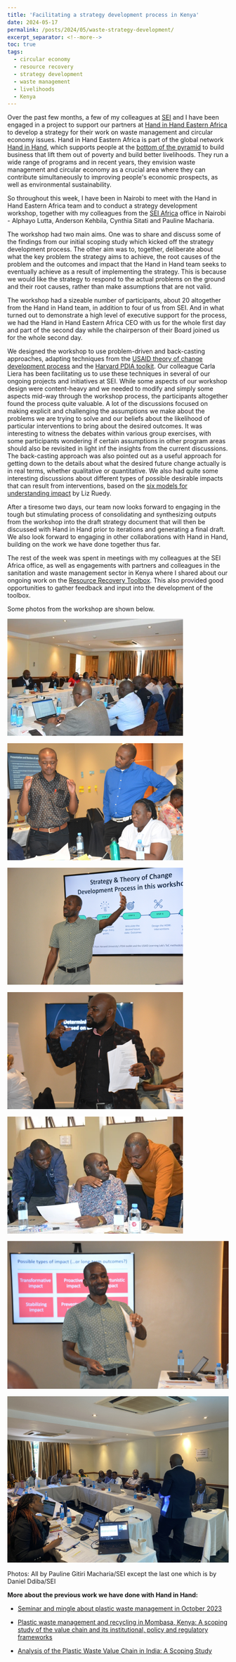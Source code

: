 ```yaml
---
title: 'Facilitating a strategy development process in Kenya'
date: 2024-05-17
permalink: /posts/2024/05/waste-strategy-development/
excerpt_separator: <!--more-->
toc: true
tags:
  - circular economy
  - resource recovery
  - strategy development 
  - waste management
  - livelihoods
  - Kenya
---
```


Over the past few months, a few of my colleagues at [SEI](https://www.sei.org/) and I have been engaged in a project to support our partners at [Hand in Hand Eastern Africa](https://handinhand-ea.org/) to develop a strategy for their work on waste management and circular economy issues. Hand in Hand Eastern Africa is part of the global network [Hand in Hand](https://www.handinhandinternational.org/about-us/), which supports people at the [bottom of the pyramid](https://en.wikipedia.org/wiki/Bottom_of_the_pyramid) to build business that lift them out of poverty and build better livelihoods. They run a wide range of programs and in recent years, they envision waste management and circular economy as a crucial area where they can contribute simultaneously to improving people's economic prospects, as well as environmental sustainability.

So throughout this week, I have been in Nairobi to meet with the Hand in Hand Eastern Africa team and to conduct a strategy development workshop, together with my colleagues from the [SEI Africa](https://www.sei.org/centres/africa/) office in Nairobi - Alphayo Lutta, Anderson Kehbila, Cynthia Sitati and Pauline Macharia. 

<!--more-->

The workshop had two main aims. One was to share and discuss some of the findings from our initial scoping study which kicked off the strategy development process. The other aim was to, together, deliberate about what the key problem the strategy aims to achieve, the root causes of the problem and the outcomes and impact that the Hand in Hand team seeks to eventually achieve as a result of implementing the strategy. This is because we would like the strategy to respond to the actual problems on the ground and their root causes, rather than make assumptions that are not valid. 

The workshop had a sizeable number of participants, about 20 altogether from the Hand in Hand team, in addition to four of us from SEI. And in what turned out to demonstrate a high level of executive support for the process, we had the Hand in Hand Eastern Africa CEO with us for the whole first day and part of the second day while the chairperson of their Board joined us for the whole second day. 

We designed the workshop to use problem-driven and back-casting approaches, adapting techniques from the [USAID theory of change development process](https://usaidlearninglab.org/resources/theory-change-workbook-step-step-process-developing-or-strengthening-theories-change) and the [Harvard PDIA toolkit](https://bsc.hks.harvard.edu/tools/toolkit/). Our colleague Carla Liera has been facilitating us to use these techniques in several of our ongoing projects and initiatives at SEI. While some aspects of our workshop design were content-heavy and we needed to modify and simply some aspects mid-way through the workshop process, the participants altogether found the process quite valuable. A lot of the discussions focused on making explicit and challenging the assumptions we make about the problems we are trying to solve and our beliefs about the likelihood of particular interventions to bring about the desired outcomes. It was interesting to witness the debates within various group exercises, with some participants wondering if certain assumptions in other program areas should also be revisited in light inf the insights from the current discussions. The back-casting approach was also pointed out as a useful approach for getting down to the details about what the desired future change actually is in real terms, whether qualitative or quantitative. We also had quite some interesting discussions about different types of possible desirable impacts that can result from interventions, based on the [six models for understanding impact](https://usaidlearninglab.org/system/files/resource/files/6_models_of_impact_-_handout.pdf) by Liz Ruedy.

After a tiresome two days, our team now looks forward to engaging in the tough but stimulating process of consolidating and synthesizing outputs from the workshop into the draft strategy document that will then be discussed with Hand in Hand prior to iterations and generating a final draft. We also look forward to engaging in other collaborations with Hand in Hand, building on the work we have done together thus far.

The rest of the week was spent in meetings with my colleagues at the SEI Africa office, as well as engagements with partners and colleagues in the sanitation and waste management sector in Kenya where I shared about our ongoing work on the [Resource Recovery Toolbox](https://www.sei.org/projects/resource-recovery-toolbox/). This also provided good opportunities to gather feedback and input into the development of the toolbox.
 
 Some photos from the workshop are shown below.

![My ImageE](/images/E.webp)

![My ImageF](/images/F.webp)

![My ImageG](/images/G.webp)

![My ImageH](/images/H.webp)

![My ImageI](/images/I.webp)

![My ImageJ](/images/J.jpg)

![My ImageK](/images/K.jpg)


Photos: All by Pauline Gitiri Macharia/SEI except the last one which is by Daniel Ddiba/SEI

**More about the previous work we have done with Hand in Hand:**

* [Seminar and mingle about plastic waste management in October 2023](https://www.danielddiba.com/posts/2023/10/knowledge-mingle-plastic-waste/)

* [Plastic waste management and recycling in Mombasa, Kenya: A scoping study of the value chain and its institutional, policy and regulatory frameworks](http://doi.org/10.51414/sei2022.013)

* [Analysis of the Plastic Waste Value Chain in India: A Scoping Study](http://doi.org/10.51414/sei2022.037)
